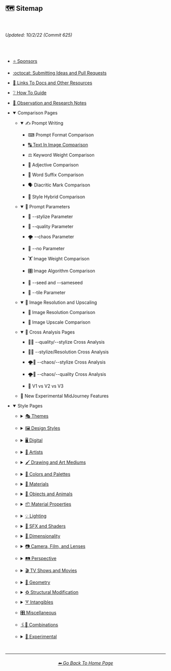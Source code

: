 <h2>🗺 Sitemap</h2>

<br>

<h6><i>Updated: 10/2/22 (Commit 625)</i></h6>

<br>

  - <p><a href="https://github.com/willwulfken/MidJourney-Styles-and-Keywords-Reference/blob/main/Pages/Sponsors.md">⭐ Sponsors</a></p>

  - <p><a href="https://github.com/willwulfken/MidJourney-Styles-and-Keywords-Reference/wiki/Submitting-Ideas-and-Pull-Requests">:octocat: Submitting Ideas and Pull Requests</a></p>

  - <p><a href="https://github.com/willwulfken/MidJourney-Styles-and-Keywords-Reference/blob/main/Pages/Links.md">🔗 Links To Docs and Other Resources</a></p>

  - <p><a href="https://github.com/willwulfken/MidJourney-Styles-and-Keywords-Reference/wiki/%E2%9D%94-How-To-Guide">❔ How To Guide</a></p>

  - <p><a href="https://github.com/willwulfken/MidJourney-Styles-and-Keywords-Reference/wiki/%F0%9F%93%9D-Observation-and-Research-Notes">📝 Observation and Research Notes</a></p>

  - <p><details open><summary>Comparison Pages</summary><p>

      - <p><details open><summary>✍ Prompt Writing</summary><p>

          - <p><a href="https://github.com/willwulfken/MidJourney-Styles-and-Keywords-Reference/blob/main/Pages/MJ_V3/Comparison_Pages/Prompt_Writing/Prompt_Format_Comparison.md"></a>⌨ Prompt Format Comparison</p>
          - <p><a href="https://github.com/willwulfken/MidJourney-Styles-and-Keywords-Reference/blob/main/Pages/MJ_V3/Comparison_Pages/Prompt_Writing/Text_In_Image_Comparison.md">🔠 Text In Image Comparison</a></p>
          - <p><a href="https://github.com/willwulfken/MidJourney-Styles-and-Keywords-Reference/blob/main/Pages/MJ_V3/Comparison_Pages/Prompt_Writing/Keyword_Weight_Comparison.md"></a>⚖ Keyword Weight Comparison</p>
          - <p><a href="https://github.com/willwulfken/MidJourney-Styles-and-Keywords-Reference/blob/main/Pages/MJ_V3/Comparison_Pages/Prompt_Writing/Adjective_Comparison.md"></a>🦚 Adjective Comparison</p>
          - <p><a href="https://github.com/willwulfken/MidJourney-Styles-and-Keywords-Reference/blob/main/Pages/MJ_V3/Comparison_Pages/Prompt_Writing/Word_Suffix_Comparison.md"></a>📓 Word Suffix Comparison</p>
          - <p><a href="https://github.com/willwulfken/MidJourney-Styles-and-Keywords-Reference/blob/main/Pages/MJ_V3/Comparison_Pages/Prompt_Writing/Diacritic_Mark_Comparison.md"></a>🗣 Diacritic Mark Comparison</p>
          - <p><a href="https://github.com/willwulfken/MidJourney-Styles-and-Keywords-Reference/blob/main/Pages/MJ_V3/Comparison_Pages/Prompt_Writing/Hybrid_Comparison.md"></a>🔰 Style Hybrid Comparison</p>

        </p></details></p>

      - <p><details open><summary>🧩 Prompt Parameters</summary><p>

          - <p><a href="https://github.com/willwulfken/MidJourney-Styles-and-Keywords-Reference/blob/main/Pages/MJ_V3/Comparison_Pages/Parameters/Stylize_Comparison.md"></a>🎇 --stylize Parameter</p>
          - <p><a href="https://github.com/willwulfken/MidJourney-Styles-and-Keywords-Reference/blob/main/Pages/MJ_V3/Comparison_Pages/Parameters/Quality_Comparison.md"></a>💎 --quality Parameter</p>
          - <p><a href="https://github.com/willwulfken/MidJourney-Styles-and-Keywords-Reference/blob/main/Pages/MJ_V3/Comparison_Pages/Parameters/Chaos_Comparison.md"></a>🌪 --chaos Parameter</p>
          - <p><a href="https://github.com/willwulfken/MidJourney-Styles-and-Keywords-Reference/blob/main/Pages/MJ_V3/Comparison_Pages/Parameters/No_Parameter_Comparison.md"></a>🚫 --no Parameter</p>
          - <p><a href="https://github.com/willwulfken/MidJourney-Styles-and-Keywords-Reference/blob/main/Pages/MJ_V3/Comparison_Pages/Parameters/Image_Weight_Comparison.md"></a>🏋️‍ Image Weight Comparison</p>
          - <p><a href="https://github.com/willwulfken/MidJourney-Styles-and-Keywords-Reference/blob/main/Pages/MJ_V3/Comparison_Pages/Parameters/Image_Algorithm_Comparison.md"></a>🎛 Image Algorithm Comparison</p>
          - <p><a href="https://github.com/willwulfken/MidJourney-Styles-and-Keywords-Reference/blob/main/Pages/Comparison_Pages/Seed_Parameter.md"></a>🌱 --seed and --sameseed</p>
          - <p><a href="https://github.com/willwulfken/MidJourney-Styles-and-Keywords-Reference/blob/main/Pages/MJ_V3/Comparison_Pages/Parameters/Tile_Parameter.md"></a>🔲 --tile Parameter</p>
        
        </p></details></p>
      
      - <p><details open><summary>📐 Image Resolution and Upscaling</summary><p>

          - <p><a href="https://github.com/willwulfken/MidJourney-Styles-and-Keywords-Reference/blob/main/Pages/MJ_V3/Comparison_Pages/Image_Resolution_and_Upscaling/Image_Resolution_Comparison.md"></a>📏 Image Resolution Comparison</p>
          - <p><a href="https://github.com/willwulfken/MidJourney-Styles-and-Keywords-Reference/blob/main/Pages/MJ_V3/Comparison_Pages/Image_Resolution_and_Upscaling/Image_Upscale_Comparison.md"></a>🚀 Image Upscale Comparison</p>

        </p></details></p>

      - <p><details open><summary>🔀 Cross Analysis Pages</summary><p>

          - <p><a href="https://github.com/willwulfken/MidJourney-Styles-and-Keywords-Reference/blob/main/Pages/MJ_V3/Comparison_Pages/Cross_Analysis/Stylize_Quality_Cross_Analysis.md"></a>🎇💎 --quality/--stylize Cross Analysis</p>
          - <p><a href="https://github.com/willwulfken/MidJourney-Styles-and-Keywords-Reference/blob/main/Pages/MJ_V3/Comparison_Pages/Cross_Analysis/Stylize_Resolution_Cross_Analysis.md"></a>🎇📏 --stylize/Resolution Cross Analysis</p>
          - <p><a href="https://github.com/willwulfken/MidJourney-Styles-and-Keywords-Reference/blob/main/Pages/MJ_V3/Comparison_Pages/Cross_Analysis/Chaos_Stylize_Cross_Analysis.md"></a>🌪🎇 --chaos/--stylize Cross Analysis</p>
          - <p><a href="https://github.com/willwulfken/MidJourney-Styles-and-Keywords-Reference/blob/main/Pages/MJ_V3/Comparison_Pages/Cross_Analysis/Chaos_Quality_Cross_Analysis.md"></a>🌪💎 --chaos/--quality Cross Analysis</p>
          - <p><a href="https://github.com/willwulfken/MidJourney-Styles-and-Keywords-Reference/blob/main/Pages/Comparison_Pages/V1_vs_V2_vs_V3.md"></a>📇 V1 vs V2 vs V3</p>

        </p></details></p>

    - <p><a href="https://github.com/willwulfken/MidJourney-Styles-and-Keywords-Reference/blob/main/Pages/Experimental_Midjourney_Features.md"></a>🕋 New Experimental MidJourney Features</p>

    </p></details>

  - <p><details open><summary>Style Pages</summary><p>

      - <p><details><summary><a href="https://github.com/willwulfken/MidJourney-Styles-and-Keywords-Reference/blob/main/Pages/MJ_V3/Style_Pages/Themes.md">🎭 Themes</a></summary><p>

          - <p>🎭⛱ Realism/Abstraction</p>
          - <p>🎭💾 Retro/Modern<p>
          - <p>🎭🪐 Sci-fi</p>
          - <p>🎭☄ Outer Space</p>
          - <p>🎭🌎 Planets</p>
          - <p>🎭🎌 Countries and Nations</p>
          - <p>🎭🌾 Urban/Rural</p>
          - <p>🎭🛋 Rooms</p>
          - <p>🎭⚙ Architecture and Manufactured</p>
          - <p>🎭🏝 Biomes and Landscapes</p>
          - <p>🎭🌲 Nature</p>
          - <p>🎭⛄ Seasons and Weather</p>
          - <p>🎭🎄 Holidays</p>
          - <p>🎭🐱‍👤 Professions and Types of People</p>
          - <p>🎭🌞 Time of Day</p>
          - <p>🎭⚽ Sports</p>
          - <p>🎭🎵 Music Styles</p>
          - <p>🎭🎪 Punk Styles (Steampunk, Cyberpunk, etc.)</p>
          - <p>🎭⛩ Other Themes</p>

        </p></details></p>

      - <p><details><summary><a href="https://github.com/willwulfken/MidJourney-Styles-and-Keywords-Reference/blob/main/Pages/MJ_V3/Style_Pages/Design_Styles.md">🖼 Design Styles</a></summary><p>

          - <p>🖼🟧 Simplicity/Complexity</p>
          - <p>🖼🎨 Patterns and Color Based Designs</p>
          - <p>🖼✨ Elegance, Beauty, and Appeal</p>
          - <p>🖼📊 Charts and Diagrams</p>
          - <p>🖼🛹 Decade Styles</p>
          - <p>🖼🎰 Morphism (Skeuomorphism, Glassmorphism, etc.)</p>
          - <p>🖼🧊 Cubism</p>
          - <p>🖼🦋 Expressionism</p>
          - <p>🖼🔮 Neo</p>
          - <p>🖼🌀 Psychedelic, Divine, Fractal, and Noise</p>
          - <p>🖼👩‍🎨 Art Styles</p>
          - <p>🖼💫 Stylized</p>
          - <p>🖼 Other Styles</p>

        </p></details></p>

      - <p><details><summary><a href="https://github.com/willwulfken/MidJourney-Styles-and-Keywords-Reference/blob/main/Pages/MJ_V3/Style_Pages/Digital.md">🖥 Digital</a></summary><p>

          - <p>🎮 Rendering Engines</p>
          - <p>🖥📐 Resolution</p>
          - <p>🖥📺 Aspect Ratios and Letterboxing</p>
          - <p>🖥🟩 1-bit - 16-bit</p>
          - <p>🖥🖼 Digital Styles</p>
          - <p>🖥🎞 VFX and Video Companies</p>
          - <p>🖥🎨 Art Programs and Applications</p>
          - <p>🖥🖼 Image Formats and Types</p>
          - <p>🖥🏁 Dithering</p>
          - <p>🖥🌐 Websites</p>
          - <p>🖥👩‍💻 Glitchy</p>
          - <p>🖥🧠 AI and Neural Networks</p>
          - <p>🖥👾 Game System Graphics</p>
          - <p>🖥🕹 Video Game Styles</p>
          - <p>🖥 Computer System Graphics</p>
          - <p>🖥💽 Operating Systems</p>
          - <p>🖥 Other</p>

        </p></details></p>

      - <p><details><summary><a href="https://github.com/willwulfken/MidJourney-Styles-and-Keywords-Reference/blob/main/Pages/MJ_V3/Style_Pages/Artists.md">📔 Artists</a></summary><p>

          - <p>📔⛱ Realism</p>
          - <p>📔❇ Surrealism</p>
          - <p>📔🔆 Idealism</p>
          - <p>📔💮 Abstract</p>
          - <p>📔🧬 Modernism</p>
          - <p>📔➿ Post-Impressionism</p>
          - <p>📔⚜ Art Nouveau</p>
          - <p>📔🌄 Luminism</p>
          - <p>📔🦋 Expressionism</p>
          - <p>📔🔳 Futurism</p>
          - <p>📔⬛ Gothic</p>
          - <p>📔☯ Psychedelic</p>
          - <p>📔🔴 Pop Art</p>
          - <p>📔🧿 Concept Art</p>
          - <p>📔❤ Romanticism</p>
          - <p>📔✡️ Renaissance</p>
          - <p>📔🌇 Vedute Painting Style</p>
          - <p>📔🏘 Baroque</p>
          - <p>📔👁‍🗨 Dadaism</p>
          - <p>📔👁‍🗨 Neo-Dadaism</p>
          - <p>📔🖼 Instagram Artist</p>
          - <p>📔🖼 Artstation Artist</p>
          - <p>📔🈯 Manga</p>

          - <p><details><summary>📔🗿 Non-Painters</p></summary><p>

              - <p>📔🗿 Sculptors</p>
              - <p>📔📷 Photographers</p>
              - <p>📔✍ Writers</p>

            </p></details>
          
          - <p>📔 Other Artists</p>

        </p></details></p>
      
      - <p><details><summary><a href="https://github.com/willwulfken/MidJourney-Styles-and-Keywords-Reference/blob/main/Pages/MJ_V3/Style_Pages/Drawing_and_Art_Mediums.md">🖌 Drawing and Art Mediums</a></summary><p>

          - <p><details><summary>🖌✏ Illustration and Drawing</summary><p>

              - <p>🖌🖼 Drawing Types</p>
              - <p>🖌✏ Pencil and Graphite</p>
              - <p>🖌🖊 Ink</p>
              - <p>🖌🖍 Crayon, Chalk, and Pastel</p>

            </p></details></p>

          - <p><details><summary>🖌🎨 Paint</summary><p>

              - <p>🖌🖼 Painting Types</p>
              - <p>🖌🎨 Paint Types</p>

            </p></details></p>

          - <p>🖌🔠 Text</p>
          - <p>🖌🖨 Printed Art Types</p>

          - <p><details><summary>🖌🎲 Physical Mediums</summary><p>

              - <p>🖌📄 Origami</p>
              - <p>🖌🀣 Mosaic</p>
              - <p>🖌🖼 Framed, Banner, and Decal</p>
              - <p>🖌🗿 Carving, Etching, and Modeling</p>
              - <p>🖌🏺 Pottery and Glass</p>
              - <p>🖌💡 Light</p>
              - <p>🖌🎲 Other Physical Mediums</p>

            </p></details></p>

          - <p>🖌 Other</p>

        </p></details></p>

      - <p><details><summary><a href="https://github.com/willwulfken/MidJourney-Styles-and-Keywords-Reference/blob/main/Pages/MJ_V3/Style_Pages/Colors_and_Palettes.md">🎨 Colors and Palettes</a></summary><p>

        - <p><details><summary>🎨🔴 Colors</summary><p>

            - <p>🎨🔴 Basic Colors</p>
            - <p>🎨🔵 Extended Colors</p>
            - <p>🎨⚫ Dark Variations</p>
            - <p>🎨⚪ Light Variations</p>
            - <p>🎨🔶 Vivid Variations</p>

          </p></details></p>

        - <p>🎨🖌 Chromatic Palettes</p>
        - <p>🎨🖌 Monochromatic Palettes</p>
        - <p>🎨🔲 Contrast</p>
        - <p>🎨🖥 Color Models</p>
        - <p>🎨🎥 Color Motion Picture Film Systems</p>
      
        </p></details></p>

      - <p><details><summary><a href="https://github.com/willwulfken/MidJourney-Styles-and-Keywords-Reference/blob/main/Pages/MJ_V3/Style_Pages/Materials.md">🧱 Materials</a></summary><p>

        - <p><details><summary>🧱💎 Solids</summary><p>

          - <p>🧱🌳 Wood and Paper</p>
          - <p>🧱⛱ Soils</p>
          - <p>🧱⛏ Stone and Minerals</p>
          - <p>🧱🔩 Metal</p>
          - <p>🧱💎 Glass and Crystal</p>
          - <p>🧱🧶 Cloth</p>
          - <p>🧱🥤 Plastic and Foam</p>
          - <p>🧱🧤 Rubber</p>
          - <p>🧱🍮 Gelatinous and Spongy</p>
          - <p>🧱🕯 Wax</p>
          - <p>🧱🧊 Ice and Snow</p>
          - <p>🧱🐱 Hair and Fur</p>
          - <p>🧱 Other Solids</p>

          </p></details></p>

        - <p><summary>🧱💧 Liquids</p>

        - <p><details><summary>🧱🧪 Non-Newtonian Fluids and Polymers</summary><p>

          - <p>🧱⚗️ Slime and Putty</p>
          - <p>🧱🩹 Tape and Adhesives</p>
          - <p>🧱🧪 Other Non-Newtonian Fluids and Polymers</p>

          </p></details></p>

        - <p>🧱🌫️ Gasses and Vapors</p>
        - <p>🧱✨ Powders and Particulates</p>
        - <p>🧱⚡ Plasma and Energy</p>

        </p></details></p>

      - <p><details><summary><a href="https://github.com/willwulfken/MidJourney-Styles-and-Keywords-Reference/blob/main/Pages/MJ_V3/Style_Pages/Objects_and_Animals.md">🎷 Objects and Animals</a></summary><p>

        - <p>🎷🍣 Food and Consumables</p>
        - <p>🎷🌱 Plants</p>
        - <p>🎷🍄 Fungi</p>
        - <p>🎷🐹 Animals</p>
        - <p>🎷🦞 Sealife</p>
        - <p>🎷🐙 Corals</p>
        - <p>🎷🦠 Microscopic Objects</p>
        - <p>🎷🖥 Digital Objects</p>
        - <p>🎷🪀 Toys</p>
        - <p>🎷👚 Clothing</p>
        - <p>🎷 Instruments</p>
        - <p>🎷🚽 Other Objects</p>

        </p></details></p>

      - <p><details><summary><a href="https://github.com/willwulfken/MidJourney-Styles-and-Keywords-Reference/blob/main/Pages/MJ_V3/Style_Pages/Material_Properties.md">📦 Material Properties</a></summary><p>
      
        - <p>📦🧫 Opacity</p>
        - <p>📦🏮 Light Manipulation</p>
        - <p>📦💡 Luminescence</p>
        - <p>📦🌈 Chromism</p>
        - <p>📦🔍 Reflection and Refraction</p>
        - <p>📦🎨 Color (Dispersion, Chromatic, etc.)</p>
        - <p>📦🗺 Texture Maps</p>
        - <p>📦🧊 Soft Body</p>
        - <p>📦 Other Material Properties</p>
      
        </p></details></p>

      - <p><details><summary><a href="https://github.com/willwulfken/MidJourney-Styles-and-Keywords-Reference/blob/main/Pages/MJ_V3/Style_Pages/Lighting.md">💡 Lighting</a></summary><p>

        - <p>💡🏮 Types of Lights</p>
        - <p>💡📺 Types of Displays</p>
        - <p>💡🔦 Lighting Styles and Techniques</p>
        - <p>💡🌐 Global Illumination</p>
        - <p>💡⚫ Shadows</p>
      
        </p></details></p>

      - <p><details><summary><a href="https://github.com/willwulfken/MidJourney-Styles-and-Keywords-Reference/blob/main/Pages/MJ_V3/Style_Pages/SFX_and_Shaders.md">🌈 SFX and Shaders</a></summary><p>
      
        - <p>🌈🔍 Reflections</p>
        - <p>🌈👓 Blurs</p>
        - <p>🌈💫 Stylized</p>
        - <p>🌈🕶 Shaders and Post Processing</p>
      
        </p></details></p>

      - <p><details><summary><a href="https://github.com/willwulfken/MidJourney-Styles-and-Keywords-Reference/blob/main/Pages/MJ_V3/Style_Pages/Dimensionality.md">🌌 Dimensionality</a></summary><p>

        - <p>🌌 0D-5D</p>
        - <p>🌌 Overdimensional, Multiverse, etc.</p>
      
        </p></details></p>

      - <p><details><summary><a href="https://github.com/willwulfken/MidJourney-Styles-and-Keywords-Reference/blob/main/Pages/MJ_V3/Style_Pages/Camera.md">📷 Camera, Film, and Lenses</a></summary><p>
      
        - <p>📷🌇 Camera and Scenes</p>
        - <p>📷🌇 Camera and Film Types</p>
        - <p>📷🎞 Film Sizes</p>
        - <p>📷🥽 Lens Sizes</p>
        - <p>📷🔭 Lenses</p>
        - <p>📷🧫 Lens Filters</p>
        - <p>📷⚙ Camera Settings (Aperture, Exposure, Color and White Balance, etc.)</p>
        - <p>📷🔎 Depth of Field, Zoom, Pan, and Tilt</p>
        - <p>📷◻ Megapixel Resolutions</p>
        - <p>📷 Other</p>
      
        </p></details></p>
      
      - <p><details><summary><a href="https://github.com/willwulfken/MidJourney-Styles-and-Keywords-Reference/blob/main/Pages/MJ_V3/Style_Pages/Perspective.md">🛤️ Perspective</a></summary><p>
      
        - <p>🛤️🔭 Views</p>
        - <p>🛤️📐 Angles</p>
        - <p>🛤️🛣️ Perspective and Projections</p>
      
        </p></details></p>

      - <p><details><summary><a href="https://github.com/willwulfken/MidJourney-Styles-and-Keywords-Reference/blob/main/Pages/MJ_V3/Style_Pages/TV_and_Movies.md">🎬 TV Shows and Movies</a></summary><p>
      
        - <p>🎬🈯 Anime</p>
        - <p>🎬📺 TV Shows</p>
        - <p>🎬📽 Movies</p>
      
        </p></details></p>

      - <p><details><summary><a href="https://github.com/willwulfken/MidJourney-Styles-and-Keywords-Reference/blob/main/Pages/MJ_V3/Style_Pages/Geometry.md">💠 Geometry</a></summary><p>

          - <p>💠⬜ 2D Shapes</p>
          - <p>💠🧊 3D Shapes</p>
          - <p>💠🔲 4D Hyper Shapes</p>
          - <p>💠〰 Degenerate Shapes</p>
          - <p>💠⏹ Geometric Styles</p>
          - <p>💠⏺ Geometric Properties</p>
          - <p>💠⏹ Topology Styles</p>
      
        </p></details></p>

      - <p><details><summary><a href="https://github.com/willwulfken/MidJourney-Styles-and-Keywords-Reference/blob/main/Pages/MJ_V3/Style_Pages/Structural_Modification.md">♻ Structural Modification</a></summary><p>

          - <p>♻➰ Spirals, Loops, and Helixes</p>
          - <p>♻〰 Curves and Waves</p>
          - <p>♻⭕ Circular</p>
          - <p>♻ Other</p>
      
        </p></details></p>

      - <p><details><summary><a href="https://github.com/willwulfken/MidJourney-Styles-and-Keywords-Reference/blob/main/Pages/MJ_V3/Style_Pages/Intangibles.md">➰ Intangibles</a></summary><p>
      
        - <p>➰😁 Emotions and Qualities</p>
        - <p>➰🧠 Concepts</p>
        - <p>➰☯ Symbols</p>
        - <p>➰♓ Zodiac Signs</p>
        - <p>➰🔣 Unicode Symbols</p>
        - <p>➰🔢 Numbers</p>
        - <p>➰🔢 Number Systems</p>
        - <p>➰🕒 Time</p>
        - <p>➰🖥 Computer Data</p>
      
        </p></details></p>

      - <p><a href="https://github.com/willwulfken/MidJourney-Styles-and-Keywords-Reference/blob/main/Pages/MJ_V3/Style_Pages/Miscellaneous.md">🎛 Miscellaneous</a></p>

      - <p><a href="https://github.com/willwulfken/MidJourney-Styles-and-Keywords-Reference/blob/main/Pages/MJ_V3/Style_Pages/Combinations.md">🖇🎰 Combinations</a></p>

      - <p><details><summary><a href="https://github.com/willwulfken/MidJourney-Styles-and-Keywords-Reference/blob/main/Pages/MJ_V3/Style_Pages/Experimental.md">🧪 Experimental</a></summary><p>
      
        - <p>📔 Made-up Artists</p>
        - <p>🔤 Made-up Words</p>
        - <p>📓 Known Made-up Words</p>
        - <p>🔣 Chaos Prompts</p>
      
        </p></details></p>

    </p></details></p>

<br>

<hr><!--------------->
<div align="center">
<h6><a href="https://github.com/willwulfken/MidJourney-Styles-and-Keywords-Reference/blob/main/README.md">⬅ Go Back To Home Page</a></h6>
</div>